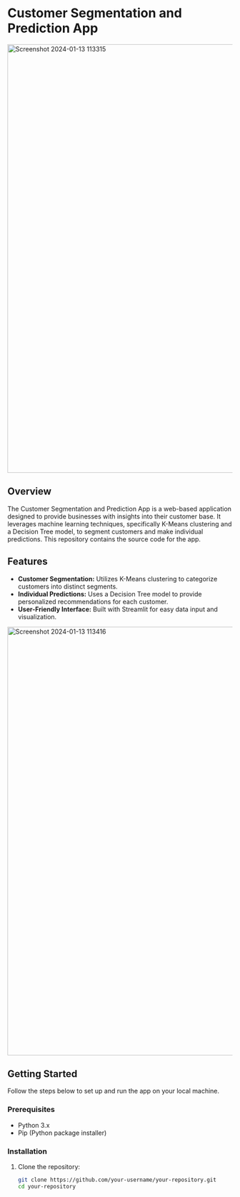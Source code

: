 # Customer Segmentation and Prediction App
<img width="960" alt="Screenshot 2024-01-13 113315" src="https://github.com/ansarifaisal12/Customer_Segementation/assets/115267921/37df9c78-7fe4-4f46-942d-387eb93b8d49">

## Overview

The Customer Segmentation and Prediction App is a web-based application designed to provide businesses with insights into their customer base. It leverages machine learning techniques, specifically K-Means clustering and a Decision Tree model, to segment customers and make individual predictions. This repository contains the source code for the app.

## Features

- **Customer Segmentation:** Utilizes K-Means clustering to categorize customers into distinct segments.
- **Individual Predictions:** Uses a Decision Tree model to provide personalized recommendations for each customer.
- **User-Friendly Interface:** Built with Streamlit for easy data input and visualization.
<img width="960" alt="Screenshot 2024-01-13 113416" src="https://github.com/ansarifaisal12/Customer_Segementation/assets/115267921/aae247c5-920a-4933-acb5-a8d53aa0b21f">

## Getting Started

Follow the steps below to set up and run the app on your local machine.

### Prerequisites

- Python 3.x
- Pip (Python package installer)

### Installation

1. Clone the repository:

   ```bash
   git clone https://github.com/your-username/your-repository.git
   cd your-repository
